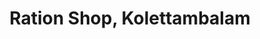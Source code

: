 ---
title: "Ration Shop, Kolettambalam"
url: /kottayam/ration-shop-kolettambalam/
shop: convenience
---